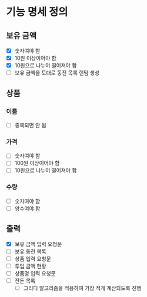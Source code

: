 # 기능 명세 정의
## 보유 금액
- [x] 숫자여야 함
- [x] 10원 이상이어야 함
- [x] 10원으로 나누어 떨어져야 함
- [ ] 보유 금액을 토대로 동전 목록 랜덤 생성
## 상품
### 이름
- [ ] 중복되면 안 됨
### 가격
- [ ] 숫자여야 함
- [ ] 100원 이상이어야 함
- [ ] 10원으로 나누어 떨어져야 함
### 수량
- [ ] 숫자여야 함
- [ ] 양수여야 함
## 출력
- [x] 보유 금액 입력 요청문
- [ ] 보유 동전 목록
- [ ] 상품 입력 요청문
- [ ] 투입 금액 현황
- [ ] 상품명 입력 요청문
- [ ] 잔돈 목록
  - [ ] 그리디 알고리즘을 적용하여 가장 적게 계산되도록 진행
